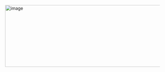 <img width="840" height="202" alt="image" src="https://github.com/user-attachments/assets/56d4eaf2-8228-46a3-a8fc-1ee2f516435a" />

